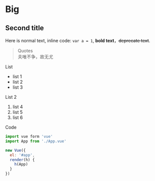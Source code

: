 # Big

## Second title

Here is normal text, inline code: `var a = 1`, **bold text**，~~deprecate text~~.

> Quotes  
> 夫唯不争，故无尤

List

* list 1
* list 2
* list 3 

List 2

1. list 4
2. list 5
3. list 6

Code

```js
import vue form 'vue'
import App from './App.vue'

new Vue({
  el: '#app',
  render(h) {
    h(App)
  }
}) 
```
